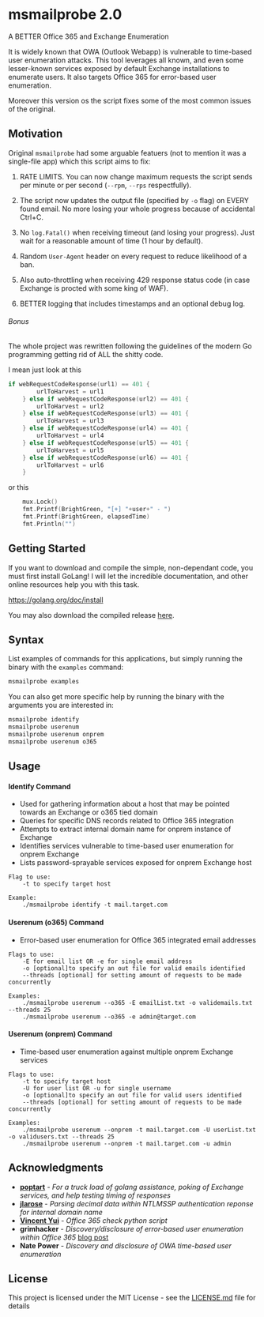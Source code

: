 # msmailprobe 2.0

A BETTER Office 365 and Exchange Enumeration

It is widely known that OWA (Outlook Webapp) is vulnerable to time-based user enumeration attacks. This tool leverages all known, and even some lesser-known services exposed by default Exchange installations to enumerate users. It also targets Office 365 for error-based user enumeration. 

Moreover this version os the script fixes some of the most common issues of the original.

## Motivation

Original `msmailprobe` had some arguable featuers (not to mention it was a single-file app) which this script aims to fix:

1) RATE LIMITS. You can now change maximum requests the script sends per minute or per second (`--rpm`, `--rps` respectfully).

2) The script now updates the output file (specified by `-o` flag) on EVERY found email. No more losing your whole progress because of accidental Ctrl+C.

3) No `log.Fatal()` when receiving timeout (and losing your progress). Just wait for a reasonable amount of time (1 hour by default).

4) Random `User-Agent` header on every request to reduce likelihood of a ban.

5) Also auto-throttling when receiving 429 response status code (in case Exchange is procted with some king of WAF).

6) BETTER logging that includes timestamps and an optional debug log.

###### Bonus

The whole project was rewritten following the guidelines of the modern Go programming getting rid of ALL the shitty code.

I mean just look at this

```go 
if webRequestCodeResponse(url1) == 401 {
		urlToHarvest = url1
	} else if webRequestCodeResponse(url2) == 401 {
		urlToHarvest = url2
	} else if webRequestCodeResponse(url3) == 401 {
		urlToHarvest = url3
	} else if webRequestCodeResponse(url4) == 401 {
		urlToHarvest = url4
	} else if webRequestCodeResponse(url5) == 401 {
		urlToHarvest = url5
	} else if webRequestCodeResponse(url6) == 401 {
		urlToHarvest = url6
	}
```

or this 

```go
    mux.Lock()
    fmt.Printf(BrightGreen, "[+] "+user+" - ")
    fmt.Printf(BrightGreen, elapsedTime)
    fmt.Println("")
```

## Getting Started


If you want to download and compile the simple, non-dependant code, you must first install GoLang! I will let the incredible documentation, and other online resources help you with this task.

https://golang.org/doc/install

You may also download the compiled release [here](https://github.com/yellowphil/msmailprobe2/releases).

## Syntax

List examples of commands for this applications, but simply running the binary with the `examples` command:

```bash
msmailprobe examples
```

You can also get more specific help by running the binary with the arguments you are interested in:

```bash
msmailprobe identify
msmailprobe userenum
msmailprobe userenum onprem
msmailprobe userenum o365
```

## Usage

#### Identify Command
* Used for gathering information about a host that may be pointed towards an Exchange or o365 tied domain
* Queries for specific DNS records related to Office 365 integration
* Attempts to extract internal domain name for onprem instance of Exchange
* Identifies services vulnerable to time-based user enumeration for onprem Exchange
* Lists password-sprayable services exposed for onprem Exchange host

```
Flag to use:
	-t to specify target host

Example:
	./msmailprobe identify -t mail.target.com
```

#### Userenum (o365) Command
* Error-based user enumeration for Office 365 integrated email addresses

```
Flags to use:
	-E for email list OR -e for single email address
	-o [optional]to specify an out file for valid emails identified
	--threads [optional] for setting amount of requests to be made concurrently

Examples:
	./msmailprobe userenum --o365 -E emailList.txt -o validemails.txt --threads 25
	./msmailprobe userenum --o365 -e admin@target.com
```

#### Userenum (onprem) Command
* Time-based user enumeration against multiple onprem Exchange services

```
Flags to use:
	-t to specify target host
	-U for user list OR -u for single username
	-o [optional]to specify an out file for valid users identified
	--threads [optional] for setting amount of requests to be made concurrently

Examples:
	./msmailprobe userenum --onprem -t mail.target.com -U userList.txt -o validusers.txt --threads 25
	./msmailprobe userenum --onprem -t mail.target.com -u admin
```

## Acknowledgments

* [**poptart**](https://github.com/HosakaCorp) - *For a truck load of golang assistance, poking of Exchange services, and help testing timing of responses*
* [**jlarose**](https://github.com/jordanlarose) - *Parsing decimal data within NTLMSSP authentication reponse for internal domain name*
* [**Vincent Yui**](https://github.com/vysec)  - *Office 365 check python script*
* **grimhacker** - *Discovery/disclosure of error-based user enumeration within Office 365* [blog post](https://grimhacker.com/2017/07/24/office365-activesync-username-enumeration/)
* **Nate Power** - *Discovery and disclosure of OWA time-based user enumeration*

## License

This project is licensed under the MIT License - see the [LICENSE.md](https://github.com/customsync/msmailprobe/blob/master/LICENSE) file for details
